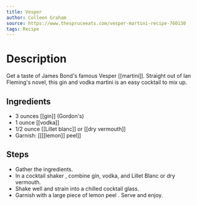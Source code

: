 ```yaml
---
title: Vesper
author: Colleen Graham
source: https://www.thespruceeats.com/vesper-martini-recipe-760130
tags: Recipe
---
```


# Description
Get a taste of James Bond&#39;s famous Vesper [[martini]]. Straight out of Ian Fleming&#39;s novel, this gin and vodka martini is an easy cocktail to mix up.
## Ingredients
- 3 ounces [[gin]] (Gordon's)
- 1 ounce [[vodka]] 
- 1/2 ounce [[Lillet blanc]] or [[dry vermouth]] 
- Garnish: [[[[lemon]] peel]]
## Steps
- Gather the ingredients.
- In a cocktail shaker , combine gin, vodka, and Lillet Blanc or dry vermouth.
- Shake well and strain into a chilled cocktail glass.
- Garnish with a large piece of lemon peel . Serve and enjoy.